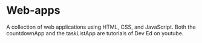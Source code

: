 # Web-apps
A collection of web applications using HTML, CSS, and JavaScript.
Both the countdownApp and the taskListApp are tutorials of Dev Ed on youtube.
